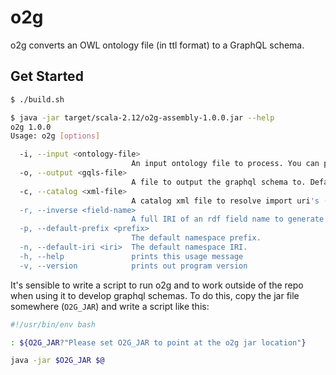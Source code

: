 # o2g

o2g converts an OWL ontology file (in ttl format) to a GraphQL schema.

## Get Started

```bash
$ ./build.sh
```

```bash
$ java -jar target/scala-2.12/o2g-assembly-1.0.0.jar --help
o2g 1.0.0
Usage: o2g [options]

  -i, --input <ontology-file>
                           An input ontology file to process. You can provide multiple --input options.
  -o, --output <gqls-file>
                           A file to output the graphql schema to. Defaults to standard out.
  -c, --catalog <xml-file>
                           A catalog xml file to resolve import uri's (default: catalog-v001.xml)
  -r, --inverse <field-name>
                           A full IRI of an rdf field name to generate the inverse for. You can provide multiple --inverse options.
  -p, --default-prefix <prefix>
                           The default namespace prefix.
  -n, --default-iri <iri>  The default namespace IRI.
  -h, --help               prints this usage message
  -v, --version            prints out program version
```

It's sensible to write a script to run o2g and to work outside of the repo when using it to develop graphql schemas.
To do this, copy the jar file somewhere (`O2G_JAR`) and write a script like this:

```bash
#!/usr/bin/env bash

: ${O2G_JAR?"Please set O2G_JAR to point at the o2g jar location"}

java -jar $O2G_JAR $@
```
